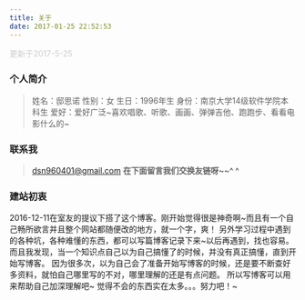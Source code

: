 ```yaml
---
title: 关于
date: 2017-01-25 22:52:53
---
```

  <div style="text-align:left;color: #ccc;font-size:14px;">更新于2017-5-25</div>

### 个人简介
> 姓名：邸思诺
> 性别：女
> 生日：1996年生
> 身份：南京大学14级软件学院本科生
> 爱好：爱好广泛~喜欢唱歌、听歌、画画、弹弹吉他、跑跑步、看看电影什么的~

### 联系我
> <span class="fa fa-envelope"></span>  dsn960401@gmail.com
**在下面留言我们交换友链呀~~^ ^**

### 建站初衷
2016-12-11在室友的提议下搭了这个博客。刚开始觉得很是神奇啊~而且有一个自己畅所欲言并且整个网站都随便改的地方，就一个字，爽！
另外学习过程中遇到的各种坑，各种难懂的东西，都可以写篇博客记录下来~以后再遇到，找也容易。
而且我发现，当一个知识点自己以为自己搞懂了的时候，并没有真正搞懂，直到开始写博客。
因为很多次，以为自己会了准备开始写博客的时候，还是要不断查好多资料，就怕自己哪里写的不对，哪里理解的还是有点问题。
所以写博客可以用来帮助自己加深理解吧~
觉得不会的东西实在太多。。。努力吧！~
